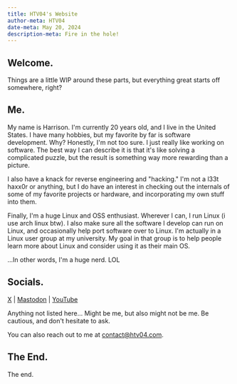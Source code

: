 ```yaml
---
title: HTV04's Website
author-meta: HTV04
date-meta: May 20, 2024
description-meta: Fire in the hole!
---
```


## Welcome.
Things are a little WIP around these parts, but everything great starts off somewhere, right?

## Me.
My name is Harrison. I'm currently 20 years old, and I live in the United States. I have many hobbies, but my favorite by far is software development. Why? Honestly, I'm not too sure. I just really like working on software. The best way I can describe it is that it's like solving a complicated puzzle, but the result is something way more rewarding than a picture.

I also have a knack for reverse engineering and "hacking." I'm not a l33t haxx0r or anything, but I do have an interest in checking out the internals of some of my favorite projects or hardware, and incorporating my own stuff into them.

Finally, I'm a huge Linux and OSS enthusiast. Wherever I can, I run Linux (i use arch linux btw). I also make sure all the software I develop can run on Linux, and occasionally help port software over to Linux. I'm actually in a Linux user group at my university. My goal in that group is to help people learn more about Linux and consider using it as their main OS.

...In other words, I'm a huge nerd. LOL

## Socials.
[X](https://twitter.com/HTV04_) | <a rel="me" href="https://mastodon.gamedev.place/@HTV04">Mastodon</a> | [YouTube](https://www.youtube.com/channel/UCF1lnrLYXDYWOc4y3W8-lPg)

Anything not listed here... Might be me, but also might not be me. Be cautious, and don't hesitate to ask.

You can also reach out to me at [contact@htv04.com](mailto:contact@htv04.com).

## The End.
The end.

